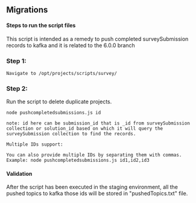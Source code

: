 ## Migrations

#### Steps to run the script files

This script is intended as a remedy to push completed surveySubmission records to kafka and it is related to the 6.0.0 branch

### Step 1:

    Navigate to /opt/projects/scripts/survey/

### Step 2:

Run the script to delete duplicate projects.

    node pushcompletedsubmissions.js id

    note: id here can be submission_id that is _id from surveySubmission collection or solution_id based on which it will query the surveySubmission collection to find the records.

    Multiple IDs support:

    You can also provide multiple IDs by separating them with commas.
    Example: node pushcompletedsubmissions.js id1,id2,id3

#### Validation 

After the script has been executed in the staging environment, all the pushed topics to kafka those ids will be stored in "pushedTopics.txt" file.
